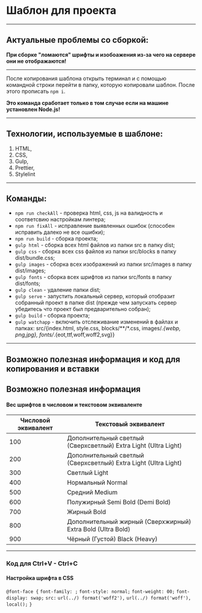 # Шаблон для проекта

---

## Актуальные проблемы со сборкой:

**При сборке "ломаются" шрифты и изобоажения из-за чего на сервере они не отображаются!**

---

После копирования шаблона открыть терминал и с помощью командной строки перейти в папку, которую копировали шаблон. После этого прописать `npm i`. 

**Это команда сработает только в том случае если на машине установлен Node.js!**

---

## Технологии, используемые в шаблоне:
1) HTML,
2) CSS,
3) Gulp,
4) Prettier,
5) Stylelint

---

## Команды:
- `npm run checkAll` - проверка html, css, js на валидность и соответсвию настройкам линтера;
- `npm run fixAll` - исправление выявленных ошибок (способен исправить далеко не все ошибки);
- `npm run build` - сборка проекта;
- `gulp html` - сборка всех html файлов из папки src в папку dist;
- `gulp css` - сборка всех css файлов из папки src/blocks в папку dist/bundle.css;
- `gulp images` - сборка всех изображений из папки src/images в папку dist/images; 
- `gulp fonts` - сборка всех шрифтов из папки src/fonts в папку dist/fonts;
- `gulp clean` - удаление папки dist;
- `gulp serve` - запустить локальный сервер, который отобразит собранный проект в папке dist (прежде чем запускать сервер убедитесь что проект был предварительно собран);
- `gulp build` - сборка проекта;
- `gulp watchapp` - включить отслеживание изменений в файлах и папках: src/{index.html, style.css, blocks/\*\*/\*.css, images/*.{webp, png,jpg}, fonts/*.{eot,ttf,woff,woff2,svg}}

---

## Возможно полезная информация и код для копирования и вставки

## Возможно полезная информация

#### Вес шрифтов в числовом и текстовом эквиваленте

| Числовой эквивалент | Текстовый эквивалент                                            |
| ------------------- | --------------------------------------------------------------- |
| 100                 | Дополнительный светлый (Сверхсветлый) Extra Light (Ultra Light) |
| 200                 | Дополнительный светлый (Сверхсветлый) Extra Light (Ultra Light) |
| 300                 | Светлый Light                                                   |
| 400                 | Нормальный Normal                                               |
| 500                 | Средний Medium                                                  |
| 600                 | Полужирный Semi Bold (Demi Bold)                                |
| 700                 | Жирный Bold                                                     |
| 800                 | Дополнительный жирный (Сверхжирный) Extra Bold (Ultra Bold)     |
| 900                 | Чёрный (Густой) Black (Heavy)                                   |

---

### Код для Ctrl+V - Ctrl+C 

#### Настройка шрифта в CSS

`@font-face {`
	`font-family: ;`
	`font-style: normal;`
	`font-weight: 00;`
	`font-display: swap;`
	`src:`
		`url(../) format('woff2'),`
		`url(../) format('woff'),`
		`local();`
`}`
